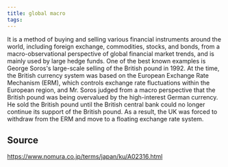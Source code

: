 ```yaml
---
title: global macro
tags: 
---
```


It is a method of buying and selling various financial instruments around the world, including foreign exchange, commodities, stocks, and bonds, from a macro-observational perspective of global financial market trends, and is mainly used by large hedge funds. One of the best known examples is George Soros's large-scale selling of the British pound in 1992. At the time, the British currency system was based on the European Exchange Rate Mechanism (ERM), which controls exchange rate fluctuations within the European region, and Mr. Soros judged from a macro perspective that the British pound was being overvalued by the high-interest German currency. He sold the British pound until the British central bank could no longer continue its support of the British pound. As a result, the UK was forced to withdraw from the ERM and move to a floating exchange rate system.

## Source
https://www.nomura.co.jp/terms/japan/ku/A02316.html